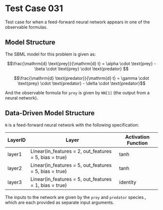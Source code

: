 # Test Case 031

Test case for when a feed-forward neural network appears in one of the observable formulas.

## Model Structure

The SBML model for this problem is given as:

$$\frac{\mathrm{d} \text{prey}}{\mathrm{d} t} = \alpha \cdot \text{prey} - \beta \cdot \text{prey} \cdot \text{predator} $$

$$\frac{\mathrm{d} \text{predator}}{\mathrm{d} t} = \gamma \cdot \text{prey} \cdot \text{predator} - \delta \cdot \text{predator}$$

And the observable formula for `prey` is given by `NN[1]` (the output from a neural network).

## Data-Driven Model Structure

`N` is a feed-forward neural network with the following specification:

| LayerID | Layer                                                  | Activation Function |
|---------|--------------------------------------------------------|---------------------|
| layer1  | Linear(in_features = 2, out_features = 5, bias = true) | tanh                |
| layer2  | Linear(in_features = 5, out_features = 5, bias = true) | tanh                |
| layer3  | Linear(in_features = 5, out_features = 1, bias = true) | identity            |

The inputs to the network are given by the `prey` and `predator` species., which are each provided as separate input arguments.
